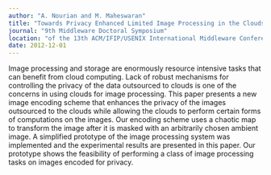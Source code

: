 ```yaml
---
author: "A. Nourian and M. Maheswaran"
title: "Towards Privacy Enhanced Limited Image Processing in the Clouds"
journal: "9th Middleware Doctoral Symposium"
location: "of the 13th ACM/IFIP/USENIX International Middleware Conference, Montreal, Canada"
date: 2012-12-01
---
```

Image processing and storage are enormously resource intensive tasks that can benefit from cloud computing. Lack of robust mechanisms for controlling the privacy of the data outsourced to clouds is one of the concerns in using clouds for image processing. This paper presents a new image encoding scheme that enhances the privacy of the images outsourced to the clouds while allowing the clouds to perform certain forms of computations on the images. Our encoding scheme uses a chaotic map to transform the image after it is masked with an arbitrarily chosen ambient image. A simplified prototype of the image processing system was implemented and the experimental results are presented in this paper. Our prototype shows the feasibility of performing a class of image processing tasks on images encoded for privacy.